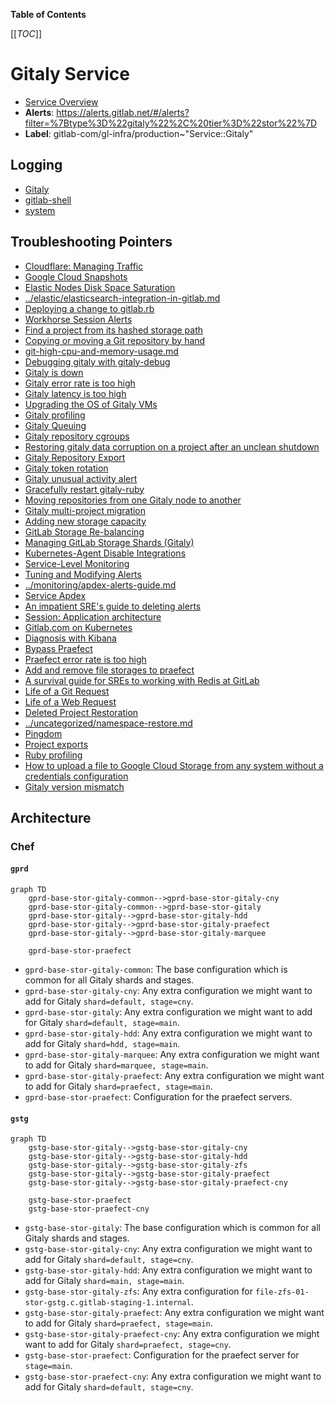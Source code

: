 <!-- MARKER: do not edit this section directly. Edit services/service-catalog.yml then run scripts/generate-docs -->

**Table of Contents**

[[_TOC_]]

# Gitaly Service

* [Service Overview](https://dashboards.gitlab.net/d/gitaly-main/gitaly-overview)
* **Alerts**: <https://alerts.gitlab.net/#/alerts?filter=%7Btype%3D%22gitaly%22%2C%20tier%3D%22stor%22%7D>
* **Label**: gitlab-com/gl-infra/production~"Service::Gitaly"

## Logging

* [Gitaly](https://log.gprd.gitlab.net/goto/4f0bd7f08b264e7de970bb0cc9530f9d)
* [gitlab-shell](https://log.gprd.gitlab.net/goto/ba97a9597863f0df1c3b894b44eb1db6)
* [system](https://log.gprd.gitlab.net/goto/7cfb513706cffc0789ad0842674e108a)

## Troubleshooting Pointers

* [Cloudflare: Managing Traffic](../cloudflare/managing-traffic.md)
* [Google Cloud Snapshots](../disaster-recovery/gcp-snapshots.md)
* [Elastic Nodes Disk Space Saturation](../elastic/disk_space_saturation.md)
* [../elastic/elasticsearch-integration-in-gitlab.md](../elastic/elasticsearch-integration-in-gitlab.md)
* [Deploying a change to gitlab.rb](../git/deploy-gitlab-rb-change.md)
* [Workhorse Session Alerts](../git/workhorse-git-session-alerts.md)
* [Find a project from its hashed storage path](find-project-from-hashed-storage.md)
* [Copying or moving a Git repository by hand](git-copy-by-hand.md)
* [git-high-cpu-and-memory-usage.md](git-high-cpu-and-memory-usage.md)
* [Debugging gitaly with gitaly-debug](gitaly-debugging-tool.md)
* [Gitaly is down](gitaly-down.md)
* [Gitaly error rate is too high](gitaly-error-rate.md)
* [Gitaly latency is too high](gitaly-latency.md)
* [Upgrading the OS of Gitaly VMs](gitaly-os-upgrade.md)
* [Gitaly profiling](gitaly-profiling.md)
* [Gitaly Queuing](gitaly-rate-limiting.md)
* [Gitaly repository cgroups](gitaly-repos-cgroup.md)
* [Restoring gitaly data corruption on a project after an unclean shutdown](gitaly-repository-corruption.md)
* [Gitaly Repository Export](gitaly-repositry-export.md)
* [Gitaly token rotation](gitaly-token-rotation.md)
* [Gitaly unusual activity alert](gitaly-unusual-activity.md)
* [Gracefully restart gitaly-ruby](gracefully-restart-gitaly-ruby.md)
* [Moving repositories from one Gitaly node to another](move-repositories.md)
* [Gitaly multi-project migration](multi-project-migration.md)
* [Adding new storage capacity](new-storage.md)
* [GitLab Storage Re-balancing](storage-rebalancing.md)
* [Managing GitLab Storage Shards (Gitaly)](storage-sharding.md)
* [Kubernetes-Agent Disable Integrations](../kas/kubernetes-agent-disable-integrations.md)
* [Service-Level Monitoring](../metrics-catalog/service-level-monitoring.md)
* [Tuning and Modifying Alerts](../monitoring/alert_tuning.md)
* [../monitoring/apdex-alerts-guide.md](../monitoring/apdex-alerts-guide.md)
* [Service Apdex](../monitoring/definition-service-apdex.md)
* [An impatient SRE's guide to deleting alerts](../monitoring/deleting-alerts.md)
* [Session: Application architecture](../onboarding/architecture.md)
* [Gitlab.com on Kubernetes](../onboarding/gitlab.com_on_k8s.md)
* [Diagnosis with Kibana](../onboarding/kibana-diagnosis.md)
* [Bypass Praefect](../praefect/praefect-bypass.md)
* [Praefect error rate is too high](../praefect/praefect-error-rate.md)
* [Add and remove file storages to praefect](../praefect/praefect-file-storages.md)
* [A survival guide for SREs to working with Redis at GitLab](../redis/redis-survival-guide-for-sres.md)
* [Life of a Git Request](../tutorials/overview_life_of_a_git_request.md)
* [Life of a Web Request](../tutorials/overview_life_of_a_web_request.md)
* [Deleted Project Restoration](../uncategorized/deleted-project-restore.md)
* [../uncategorized/namespace-restore.md](../uncategorized/namespace-restore.md)
* [Pingdom](../uncategorized/pingdom.md)
* [Project exports](../uncategorized/project-export.md)
* [Ruby profiling](../uncategorized/ruby-profiling.md)
* [How to upload a file to Google Cloud Storage from any system without a credentials configuration](../uncategorized/upload-file-to-gcs-using-signed-url.md)
* [Gitaly version mismatch](../version/gitaly-version-mismatch.md)
<!-- END_MARKER -->

<!-- ## Summary -->

## Architecture

### Chef

#### `gprd`

```mermaid
graph TD
    gprd-base-stor-gitaly-common-->gprd-base-stor-gitaly-cny
    gprd-base-stor-gitaly-common-->gprd-base-stor-gitaly
    gprd-base-stor-gitaly-->gprd-base-stor-gitaly-hdd
    gprd-base-stor-gitaly-->gprd-base-stor-gitaly-praefect
    gprd-base-stor-gitaly-->gprd-base-stor-gitaly-marquee

    gprd-base-stor-praefect
```

* `gprd-base-stor-gitaly-common`: The base configuration which is common for all Gitaly shards and stages.
* `gprd-base-stor-gitaly-cny`: Any extra configuration we might want to add for Gitaly `shard=default, stage=cny`.
* `gprd-base-stor-gitaly`: Any extra configuration we might want to add for Gitaly `shard=default, stage=main`.
* `gprd-base-stor-gitaly-hdd`: Any extra configuration we might want to add for Gitaly `shard=hdd, stage=main`.
* `gprd-base-stor-gitaly-marquee`: Any extra configuration we might want to add for Gitaly `shard=marquee, stage=main`.
* `gprd-base-stor-gitaly-praefect`: Any extra configuration we might want to add for Gitaly `shard=praefect, stage=main`.
* `gprd-base-stor-praefect`: Configuration for the praefect servers.

#### `gstg`

```mermaid
graph TD
    gstg-base-stor-gitaly-->gstg-base-stor-gitaly-cny
    gstg-base-stor-gitaly-->gstg-base-stor-gitaly-hdd
    gstg-base-stor-gitaly-->gstg-base-stor-gitaly-zfs
    gstg-base-stor-gitaly-->gstg-base-stor-gitaly-praefect
    gstg-base-stor-gitaly-->gstg-base-stor-gitaly-praefect-cny

    gstg-base-stor-praefect
    gstg-base-stor-praefect-cny
```

* `gstg-base-stor-gitaly`: The base configuration which is common for all Gitaly shards and stages.
* `gstg-base-stor-gitaly-cny`: Any extra configuration we might want to add for Gitaly `shard=default, stage=cny`.
* `gstg-base-stor-gitaly-hdd`: Any extra configuration we might want to add for Gitaly `shard=main, stage=main`.
* `gstg-base-stor-gitaly-zfs`: Any extra configuration for `file-zfs-01-stor-gstg.c.gitlab-staging-1.internal`.
* `gstg-base-stor-gitaly-praefect`: Any extra configuration we might want to add for Gitaly `shard=praefect, stage=main`.
* `gstg-base-stor-gitaly-praefect-cny`: Any extra configuration we might want to add for Gitaly `shard=praefect, stage=cny`.
* `gstg-base-stor-praefect`: Configuration for the praefect server for `stage=main`.
* `gstg-base-stor-praefect-cny`: Any extra configuration we might want to add for Gitaly `shard=default, stage=cny`.

<!-- ## Performance -->

<!-- ## Scalability -->

<!-- ## Availability -->

<!-- ## Durability -->

<!-- ## Security/Compliance -->

<!-- ## Monitoring/Alerting -->

<!-- ## Links to further Documentation -->
